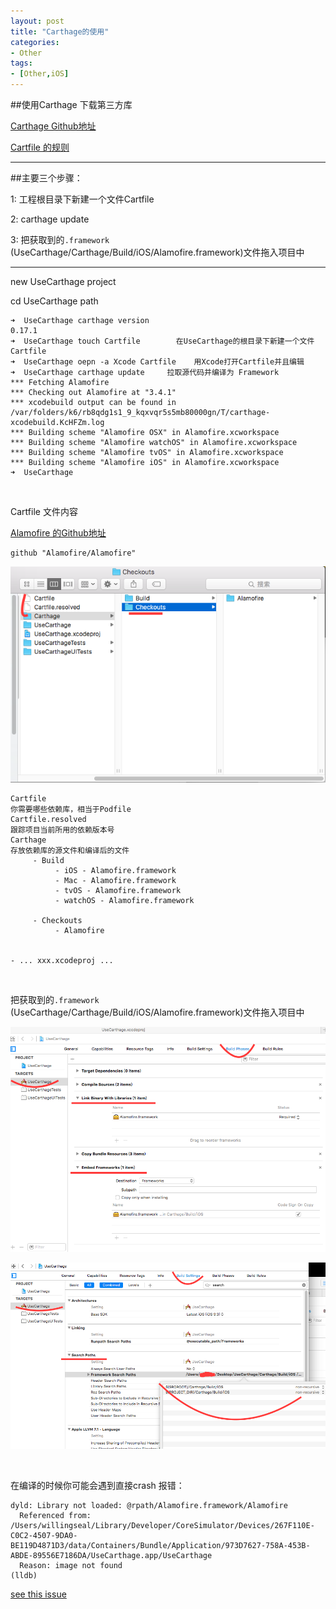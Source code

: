 ```yaml
---
layout: post
title: "Carthage的使用"
categories:
- Other
tags:
- [Other,iOS]
---
```


##使用Carthage 下载第三方库


[Carthage Github地址](https://github.com/Carthage/Carthage)

[Cartfile 的规则](https://github.com/Carthage/Carthage/blob/master/Documentation/Artifacts.md#cartfile)




***

##主要三个步骤：

1: 工程根目录下新建一个文件Cartfile

2: carthage update

3: 把获取到的`.framework` (UseCarthage/Carthage/Build/iOS/Alamofire.framework)文件拖入项目中

-------

new UseCarthage project

cd UseCarthage path

```
➜  UseCarthage carthage version
0.17.1
➜  UseCarthage touch Cartfile        在UseCarthage的根目录下新建一个文件Cartfile
➜  UseCarthage oepn -a Xcode Cartfile    用Xcode打开Cartfile并且编辑
➜  UseCarthage carthage update     拉取源代码并编译为 Framework
*** Fetching Alamofire
*** Checking out Alamofire at "3.4.1"
*** xcodebuild output can be found in /var/folders/k6/rb8qdg1s1_9_kqxvqr5s5mb80000gn/T/carthage-xcodebuild.KcHFZm.log
*** Building scheme "Alamofire OSX" in Alamofire.xcworkspace
*** Building scheme "Alamofire watchOS" in Alamofire.xcworkspace
*** Building scheme "Alamofire tvOS" in Alamofire.xcworkspace
*** Building scheme "Alamofire iOS" in Alamofire.xcworkspace
➜  UseCarthage
```

<br>

Cartfile 文件内容

[Alamofire 的Github地址](https://github.com/Alamofire/Alamofire)

```
github "Alamofire/Alamofire"

```

![image](/assets/images/2016-07-05-a.png)


```
Cartfile
你需要哪些依赖库，相当于Podfile
Cartfile.resolved
跟踪项目当前所用的依赖版本号
Carthage
存放依赖库的源文件和编译后的文件
     - Build
          - iOS - Alamofire.framework
          - Mac - Alamofire.framework
          - tvOS - Alamofire.framework
          - watchOS - Alamofire.framework

     - Checkouts
          - Alamofire


- ... xxx.xcodeproj ...
```

<br>

把获取到的`.framework` (UseCarthage/Carthage/Build/iOS/Alamofire.framework)文件拖入项目中

![image](/assets/images/2016-07-05-b.png)


![image](/assets/images/2016-07-05-c.png)


<br>

在编译的时候你可能会遇到直接crash 报错：

```
dyld: Library not loaded: @rpath/Alamofire.framework/Alamofire
  Referenced from: /Users/willingseal/Library/Developer/CoreSimulator/Devices/267F110E-C0C2-4507-9DA0-BE119D4871D3/data/Containers/Bundle/Application/973D7627-758A-453B-ABDE-89556E7186DA/UseCarthage.app/UseCarthage
  Reason: image not found
(lldb)
```

[see this issue](https://github.com/Alamofire/Alamofire/issues/101)









